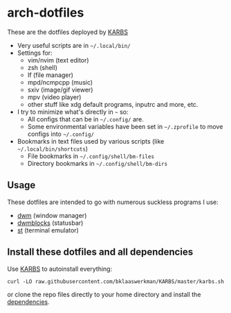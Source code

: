 # arch-dotfiles

These are the dotfiles deployed by [KARBS](https://github.com/BKlaasWerkman/KARBS)

- Very useful scripts are in `~/.local/bin/`
- Settings for:
	- vim/nvim (text editor)
	- zsh (shell)
	- lf (file manager)
	- mpd/ncmpcpp (music)
	- sxiv (image/gif viewer)
	- mpv (video player)
	- other stuff like xdg default programs, inputrc and more, etc.
- I try to minimize what's directly in `~` so:
	- All configs that can be in `~/.config/` are.
	- Some environmental variables have been set in `~/.zprofile` to move configs into `~/.config/`
- Bookmarks in text files used by various scripts (like `~/.local/bin/shortcuts`)
	- File bookmarks in `~/.config/shell/bm-files`
	- Directory bookmarks in `~/.config/shell/bm-dirs`

## Usage

These dotfiles are intended to go with numerous suckless programs I use:

- [dwm](https://github.com/bklaaswerkman/dwm) (window manager)
- [dwmblocks](https://github.com/bklaaswerkman/dwmblocks) (statusbar)
- [st](https://github.com/bklaaswerkman/st) (terminal emulator)

## Install these dotfiles and all dependencies

Use [KARBS](https://github.com/bklaaswerkman/KARBS) to autoinstall everything:

```
curl -LO raw.githubusercontent.com/bklaaswerkman/KARBS/master/karbs.sh
```

or clone the repo files directly to your home directory and install the
[dependencies](https://github.com/bklaaswerkman/KARBS/blob/master/progs.csv).
